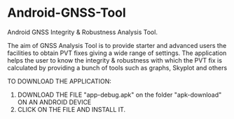 # Android-GNSS-Tool
Android GNSS Integrity &amp; Robustness Analysis Tool.

The aim of GNSS Analysis Tool is to provide starter and advanced users the facilities to obtain PVT fixes giving a wide range of settings. 
The application helps the user to know the integrity & robustness with which the PVT fix is calculated by providing a bunch of tools such as graphs, Skyplot and others


TO DOWNLOAD THE APPLICATION:
 1. DOWNLOAD THE FILE "app-debug.apk" on the folder "apk-download" ON AN ANDROID DEVICE
 2. CLICK ON THE FILE AND INSTALL IT.
